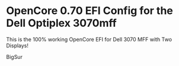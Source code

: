# OpenCore 0.70 EFI Config for the Dell Optiplex 3070mff

This is the 100% working OpenCore EFI for Dell 3070 MFF with Two Displays!

BigSur